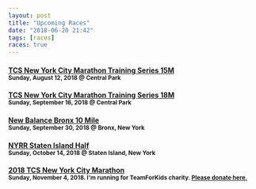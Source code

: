 ```yaml
---
layout: post
title: "Upcoming Races"
date: "2018-06-20 21:42"
tags: [races]
races: true
---
```

#### [TCS New York City Marathon Training Series 15M](http://www.nyrr.org/races-and-events/2018/tcs-new-york-city-marathon-training-series-15m)<br><small>Sunday, August 12, 2018 @ Central Park</small>

#### [TCS New York City Marathon Training Series 18M](http://www.nyrr.org/races-and-events/2018/tcs-new-york-city-marathon-training-series-18m)<br><small>Sunday, September 16, 2018 @ Central Park</small>

#### [New Balance Bronx 10 Mile](https://www.nyrr.org/races-and-events/2018/new-balance-bronx-10-mile)<br><small>Sunday, September 30, 2018 @ Bronx, New York</small>

#### [NYRR Staten Island Half](https://www.nyrr.org/races-and-events/2018/nyrr-staten-island-half)<br><small>Sunday, October 14, 2018 @ Staten Island, New York</small>

#### [2018 TCS New York City Marathon](https://www.tcsnycmarathon.org)<br><small>Sunday, November 4, 2018. I'm running for TeamForKids charity. <a target='_blank' href='https://runwithtfk.org/Profile/PublicPage/61018'>Please donate here.</a></small>
